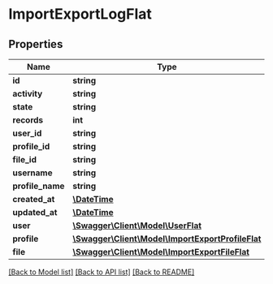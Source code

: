# ImportExportLogFlat

## Properties
Name | Type | Description | Notes
------------ | ------------- | ------------- | -------------
**id** | **string** |  | [optional] 
**activity** | **string** |  | 
**state** | **string** |  | 
**records** | **int** |  | 
**user_id** | **string** |  | [optional] 
**profile_id** | **string** |  | [optional] 
**file_id** | **string** |  | [optional] 
**username** | **string** |  | [optional] 
**profile_name** | **string** |  | [optional] 
**created_at** | [**\DateTime**](\DateTime.md) |  | 
**updated_at** | [**\DateTime**](\DateTime.md) |  | 
**user** | [**\Swagger\Client\Model\UserFlat**](UserFlat.md) |  | [optional] 
**profile** | [**\Swagger\Client\Model\ImportExportProfileFlat**](ImportExportProfileFlat.md) |  | [optional] 
**file** | [**\Swagger\Client\Model\ImportExportFileFlat**](ImportExportFileFlat.md) |  | [optional] 

[[Back to Model list]](../../README.md#documentation-for-models) [[Back to API list]](../../README.md#documentation-for-api-endpoints) [[Back to README]](../../README.md)

